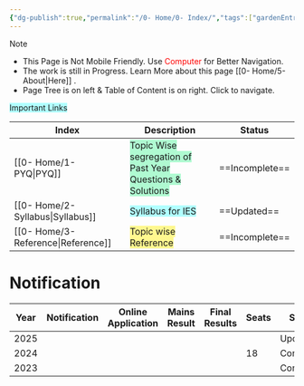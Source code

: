 ```yaml
---
{"dg-publish":true,"permalink":"/0- Home/0- Index/","tags":["gardenEntry"]}
---
```



> [!NOTE]
> 
> - This Page is Not Mobile Friendly. Use <font color="#ff0000">Computer</font> for Better Navigation.
> - The work is still in Progress. Learn More about this page [[0- Home/5- About\|Here]] .
> - Page Tree is on left  &  Table of Content is on right. Click to navigate.


<span style="background:#b1ffff">Important Links</span>

| Index                       | Description                                                                                       | Status         |
| --------------------------- | ------------------------------------------------------------------------------------------------- | -------------- |
| [[0- Home/1- PYQ\|PYQ]]             | <span style="background:#affad1">Topic Wise segregation of Past Year Questions & Solutions</span> | ==Incomplete== |
| [[0- Home/2- Syllabus\|Syllabus]]   | <span style="background:#b1ffff">Syllabus for IES</span>                                          | ==Updated==    |
| [[0- Home/3- Reference\|Reference]] | <span style="background:#fff88f">Topic wise Reference</span>                                      | ==Incomplete== |


# Notification

| Year | Notification | Online Application | Mains Result | Final Results | Seats | Status    |
| ---- | ------------ | ------------------ | ------------ | ------------- | ----- | --------- |
| 2025 |              |                    |              |               |       | Upcoming  |
| 2024 |              |                    |              |               | 18    | Completed |
| 2023 |              |                    |              |               |       | Completed |
